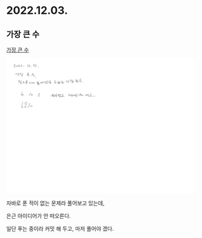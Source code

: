 # 2022.12.03.

## 가장 큰 수

[가장 큰 수](https://school.programmers.co.kr/learn/courses/30/lessons/42746?language=java)

![](TIL-130.jpg)

자바로 푼 적이 없는 문제라 풀어보고 있는데,

은근 아이디어가 안 떠오른다.

일단 푸는 중이라 커밋 해 두고, 마저 풀어야 겠다.